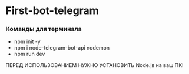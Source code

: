 # First-bot-telegram
### Команды для терминала
- npm init -y
- npm i node-telegram-bot-api nodemon
- npm run dev

ПЕРЕД ИСПОЛЬЗОВАНИЕМ НУЖНО УСТАНОВИТЬ Node.js  на ваш ПК!
